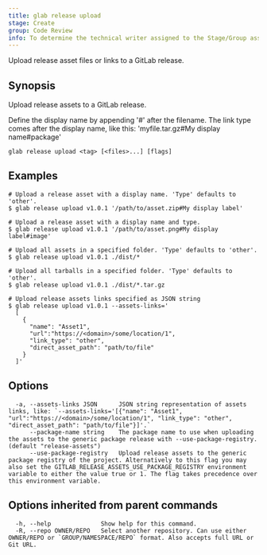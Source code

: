 ```yaml
---
title: glab release upload
stage: Create
group: Code Review
info: To determine the technical writer assigned to the Stage/Group associated with this page, see https://about.gitlab.com/handbook/product/ux/technical-writing/#assignments
---
```


<!--
This documentation is auto generated by a script.
Please do not edit this file directly. Run `make gen-docs` instead.
-->

Upload release asset files or links to a GitLab release.

## Synopsis

Upload release assets to a GitLab release.

Define the display name by appending '#' after the filename.
The link type comes after the display name, like this: 'myfile.tar.gz#My display name#package'

```plaintext
glab release upload <tag> [<files>...] [flags]
```

## Examples

```console
# Upload a release asset with a display name. 'Type' defaults to 'other'.
$ glab release upload v1.0.1 '/path/to/asset.zip#My display label'

# Upload a release asset with a display name and type.
$ glab release upload v1.0.1 '/path/to/asset.png#My display label#image'

# Upload all assets in a specified folder. 'Type' defaults to 'other'.
$ glab release upload v1.0.1 ./dist/*

# Upload all tarballs in a specified folder. 'Type' defaults to 'other'.
$ glab release upload v1.0.1 ./dist/*.tar.gz

# Upload release assets links specified as JSON string
$ glab release upload v1.0.1 --assets-links='
  [
    {
      "name": "Asset1",
      "url":"https://<domain>/some/location/1",
      "link_type": "other",
      "direct_asset_path": "path/to/file"
    }
  ]'

```

## Options

```plaintext
  -a, --assets-links JSON      JSON string representation of assets links, like: `--assets-links='[{"name": "Asset1", "url":"https://<domain>/some/location/1", "link_type": "other", "direct_asset_path": "path/to/file"}]'.`
      --package-name string    The package name to use when uploading the assets to the generic package release with --use-package-registry. (default "release-assets")
      --use-package-registry   Upload release assets to the generic package registry of the project. Alternatively to this flag you may also set the GITLAB_RELEASE_ASSETS_USE_PACKAGE_REGISTRY environment variable to either the value true or 1. The flag takes precedence over this environment variable.
```

## Options inherited from parent commands

```plaintext
  -h, --help              Show help for this command.
  -R, --repo OWNER/REPO   Select another repository. Can use either OWNER/REPO or `GROUP/NAMESPACE/REPO` format. Also accepts full URL or Git URL.
```
